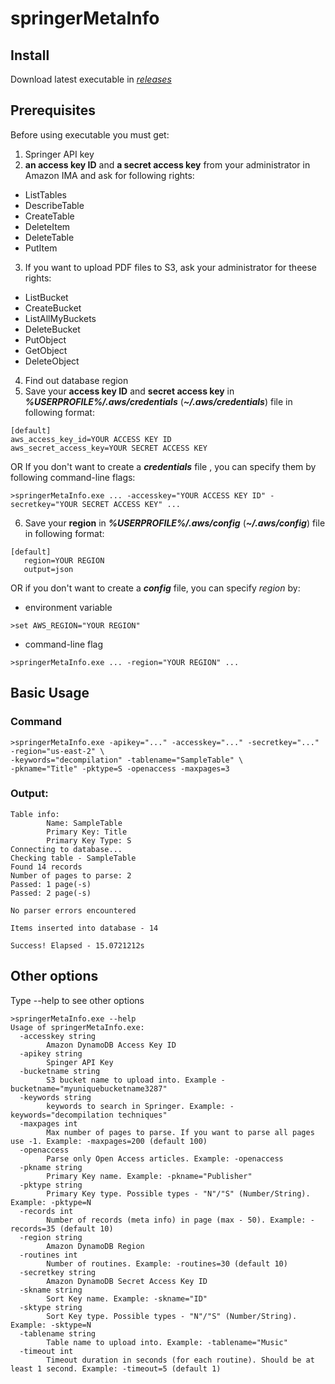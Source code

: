 # springerMetaInfo

## Install
Download latest executable in [*releases*](https://github.com/akmubi/springerMetaParserUltraDoNotUse/releases)

## Prerequisites
Before using executable you must get:
1. Springer API key
2. **an access key ID** and **a secret access key** from your administrator in Amazon IMA and ask for following rights:
+ ListTables
+ DescribeTable
+ CreateTable
+ DeleteItem
+ DeleteTable
+ PutItem
3. If you want to upload PDF files to S3, ask your administrator for theese rights:
+ ListBucket
+ CreateBucket
+ ListAllMyBuckets
+ DeleteBucket
+ PutObject
+ GetObject
+ DeleteObject
4. Find out database region
5. Save your **access key ID** and **secret access key** in ***%USERPROFILE%/.aws/credentials*** (***~/.aws/credentials***) file in following format:
```
[default]
aws_access_key_id=YOUR ACCESS KEY ID
aws_secret_access_key=YOUR SECRET ACCESS KEY
```
OR
If you don't want to create a ***credentials*** file , you can specify them by following command-line flags:
```shell
>springerMetaInfo.exe ... -accesskey="YOUR ACCESS KEY ID" -secretkey="YOUR SECRET ACCESS KEY" ...
```
6. Save your **region** in ***%USERPROFILE%/.aws/config*** (***~/.aws/config***) file in following format:
```
[default]
   region=YOUR REGION
   output=json
```
OR
if you don't want to create a ***config*** file, you can specify *region* by:
+ environment variable
```shell
>set AWS_REGION="YOUR REGION"
```
+ command-line flag
```shell
>springerMetaInfo.exe ... -region="YOUR REGION" ...
```

## Basic Usage
### Command
```shell
>springerMetaInfo.exe -apikey="..." -accesskey="..." -secretkey="..." -region="us-east-2" \
-keywords="decompilation" -tablename="SampleTable" \
-pkname="Title" -pktype=S -openaccess -maxpages=3
```
### Output:
```
Table info:
        Name: SampleTable
        Primary Key: Title
        Primary Key Type: S
Connecting to database...
Checking table - SampleTable
Found 14 records
Number of pages to parse: 2
Passed: 1 page(-s)
Passed: 2 page(-s)

No parser errors encountered

Items inserted into database - 14

Success! Elapsed - 15.0721212s
```
## Other options
Type --help to see other options
```shell
>springerMetaInfo.exe --help
Usage of springerMetaInfo.exe:
  -accesskey string
        Amazon DynamoDB Access Key ID
  -apikey string
        Spinger API Key
  -bucketname string
        S3 bucket name to upload into. Example -bucketname="myuniquebucketname3287"
  -keywords string
        keywords to search in Springer. Example: -keywords="decompilation techniques"
  -maxpages int
        Max number of pages to parse. If you want to parse all pages use -1. Example: -maxpages=200 (default 100)
  -openaccess
        Parse only Open Access articles. Example: -openaccess
  -pkname string
        Primary Key name. Example: -pkname="Publisher"
  -pktype string
        Primary Key type. Possible types - "N"/"S" (Number/String). Example: -pktype=N
  -records int
        Number of records (meta info) in page (max - 50). Example: -records=35 (default 10)
  -region string
        Amazon DynamoDB Region
  -routines int
        Number of routines. Example: -routines=30 (default 10)
  -secretkey string
        Amazon DynamoDB Secret Access Key ID
  -skname string
        Sort Key name. Example: -skname="ID"
  -sktype string
        Sort Key type. Possible types - "N"/"S" (Number/String). Example: -sktype=N
  -tablename string
        Table name to upload into. Example: -tablename="Music"
  -timeout int
        Timeout duration in seconds (for each routine). Should be at least 1 second. Example: -timeout=5 (default 1)
```
